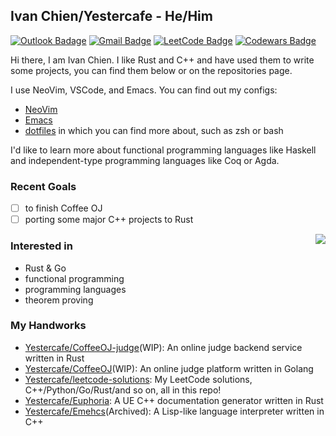 ## Ivan Chien/Yestercafe - He/Him

<!-- <div>
  <picture>
    <source
      srcset="https://github-readme-stats.vercel.app/api?username=Yestercafe&show_icons=true&count_private=true&theme=apprentice"
      media="(prefers-color-scheme: dark)"
    />
    <source
      srcset="https://github-readme-stats.vercel.app/api?username=Yestercafe&show_icons=true&count_private=true"
      media="(prefers-color-scheme: light), (prefers-color-scheme: no-preference)"
    />
    <img align="right" src="https://github-readme-stats.vercel.app/api?username=Yestercafe&show_icons=true&count_private=true" />
  </picture>
</div> -->

[![Outlook Badage](https://img.shields.io/badge/-Outlook-0078d4?style=flat-square&logo=Microsoft%20outlook&logoColor=white&link=mailto:qyc027@outlook.com)](mailto:qyc027@outlook.com) [![Gmail Badge](https://img.shields.io/badge/-Gmail-c14438?style=flat-square&logo=Gmail&logoColor=white&link=mailto:qyc027@gmail.com)](mailto:qyc027@gmail.com) [![LeetCode Badge](https://img.shields.io/badge/-LeetCode-f89f1b?style=flat-square&logo=leetcode&logoColor=white&link=https://leetcode.com/Yescafe)](https://leetcode.com/Yescafe) [![Codewars Badge](https://img.shields.io/badge/-Codewars-b1361e?style=flat-square&logo=codewars&logoColor=white&link=https://www.codewars.com/users/Yescafe)](https://www.codewars.com/users/Yescafe)

Hi there, I am Ivan Chien. I like Rust and C++ and have used them to write some projects, you can find them below or on the repositories page.

I use NeoVim, VSCode, and Emacs. You can find out my configs:

- [NeoVim](https://github.com/Yestercafe/nvim)
- [Emacs](https://github.com/Yestercafe/zero.emacs)
- [dotfiles](https://github.com/Yestercafe/dotfiles) in which you can find more about, such as zsh or bash

I'd like to learn more about functional programming languages like Haskell and independent-type programming languages like Coq or Agda.

### Recent Goals

- [ ] to finish Coffee OJ
- [ ] porting some major C++ projects to Rust

<picture>
  <source
    srcset="https://github-readme-stats.vercel.app/api/wakatime?username=Yestercafe&layout=compact&langs_count=6&range=last_7_days&is_including_today=true&custom_title=Languages%20I%20Used%20Recently&theme=apprentice"
    media="(prefers-color-scheme: dark)"
  />
  <source
    srcset="https://github-readme-stats.vercel.app/api/wakatime?username=Yestercafe&layout=compact&langs_count=6&range=last_7_days&is_including_today=true&custom_title=Languages%20I%20Used%20Recently"
    media="(prefers-color-scheme: light), (prefers-color-scheme: no-preference)"
  />
  <img align="right" src="https://github-readme-stats.vercel.app/api/wakatime?username=Yestercafe&layout=compact&langs_count=6&range=last_7_days&is_including_today=true&custom_title=Languages%20I%20Used%20Recently" />
</picture>

### Interested in

- Rust & Go
- functional programming
- programming languages
- theorem proving

### My Handworks

- [Yestercafe/CoffeeOJ-judge](https://github.com/Yestercafe/CoffeeOJ-judge)(WIP): An online judge backend service written in Rust
- [Yestercafe/CoffeeOJ](https://github.com/Yestercafe/CoffeeOJ)(WIP): An online judge platform written in Golang
- [Yestercafe/leetcode-solutions](https://github.com/Yestercafe/leetcode-solutions): My LeetCode solutions, C++/Python/Go/Rust/and so on, all in this repo!
- [Yestercafe/Euphoria](https://github.com/Yestercafe/Euphoria): A UE C++ documentation generator written in Rust
- [Yestercafe/Emehcs](https://github.com/Yestercafe/Emehcs)(Archived): A Lisp-like language interpreter written in C++
